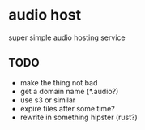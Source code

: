 # audio host

super simple audio hosting service

## TODO

* make the thing not bad
* get a domain name (*.audio?)
* use s3 or similar
* expire files after some time?
* rewrite in something hipster (rust?)
